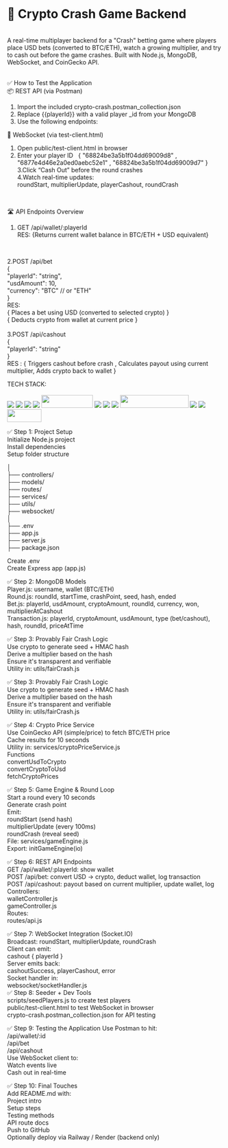 # 🚀 Crypto Crash Game Backend
<br>
A real-time multiplayer backend for a "Crash" betting game where players place USD bets (converted to BTC/ETH), watch a growing multiplier, and try to cash out before the game crashes. Built with Node.js, MongoDB, WebSocket, and CoinGecko API.
<br>
<br>

✅ How to Test the Application
<br>
📦 REST API (via Postman)
<br>
1. Import the included crypto-crash.postman_collection.json<br>
2. Replace {{playerId}} with a valid player _id from your MongoDB<br>
3. Use the following endpoints:<br>

📡 WebSocket (via test-client.html)<br>

1. Open public/test-client.html in browser <br>
2. Enter your player ID &nbsp;
{ "68824be3a5b1f04dd69009d8" , "6877e4d46e2a0ed0aebc52e1" , "68824be3a5b1f04dd69009d7" } 
3.Click “Cash Out” before the round crashes<br>
4.Watch real-time updates:<br>
   roundStart, multiplierUpdate, playerCashout, roundCrash
<br>

🛣️ API Endpoints Overview<br>

1. GET /api/wallet/:playerId <br>
RES: {Returns current wallet balance in BTC/ETH + USD equivalent}
<br>

2.POST /api/bet <br>
{ <br>
  "playerId": "string", <br>
  "usdAmount": 10, <br>
  "currency": "BTC"  // or "ETH" <br>
} <br>
RES: <br>
{ Places a bet using USD (converted to selected crypto) } <br>
{ Deducts crypto from wallet at current price } 
<br>
<br>
3.POST /api/cashout <br>
{ <br>
  "playerId": "string" <br>
} <br>
RES : 
{ Triggers cashout before crash , Calculates payout using current multiplier, Adds crypto back to wallet } <br>


TECH STACK: <br>
<br>
<span><img src="https://camo.githubusercontent.com/94d83dc5838e2784bee25fe9e019bc2fda128676f32cef2f06baa0f6f3849b8c/68747470733a2f2f696d672e736869656c64732e696f2f62616467652f6769742d2532334630353033332e7376673f7374796c653d666f722d7468652d6261646765266c6f676f3d676974266c6f676f436f6c6f723d7768697465"></span>
<span><img src="https://camo.githubusercontent.com/7e282220b8ec0dd29cf99be1c0f5e82d74a42bc84ed834ee6afd86b4bad3bfee/68747470733a2f2f696d672e736869656c64732e696f2f62616467652f6769746875622d2532333132313031312e7376673f7374796c653d666f722d7468652d6261646765266c6f676f3d676974687562266c6f676f436f6c6f723d7768697465" ></span>
<span><img src="https://camo.githubusercontent.com/ec9b2bbaccf6915a29050ce24c10cd9b481b0c41b0bf5194add3e69f49a9be3c/68747470733a2f2f696d672e736869656c64732e696f2f62616467652f4d6f6e676f44422d2532333465613934622e7376673f7374796c653d666f722d7468652d6261646765266c6f676f3d6d6f6e676f6462266c6f676f436f6c6f723d7768697465"></span>
<span><img src="https://camo.githubusercontent.com/e3aef779877ecfad97fc1e213d3c449a685e6766c0c7fdca210802d4a1f59302/68747470733a2f2f696d672e736869656c64732e696f2f62616467652f536f636b65742e696f2d626c61636b3f7374796c653d666f722d7468652d6261646765266c6f676f3d736f636b65742e696f266261646765436f6c6f723d303130313031"></span>
<span><img src="https://img.shields.io/badge/RESTFULL_API--eeff6e?style=flat-square" height="30px" width="120px" ></span>
<span><img src="https://camo.githubusercontent.com/f93e05694a6f01f2f6a37713a454a942442a5ff2b33083891096a6f7e57842f8/68747470733a2f2f696d672e736869656c64732e696f2f62616467652f72656163742d2532333230323332612e7376673f7374796c653d666f722d7468652d6261646765266c6f676f3d7265616374266c6f676f436f6c6f723d253233363144414642"></span>
<span><img src="https://camo.githubusercontent.com/fd00f5fb76a02f6093a50142c52193fa6353f4a1b5199827c57cbe99d611b532/68747470733a2f2f696d672e736869656c64732e696f2f62616467652f4e504d2d2532334342333833372e7376673f7374796c653d666f722d7468652d6261646765266c6f676f3d6e706d266c6f676f436f6c6f723d7768697465"></span>
<span><img src="https://camo.githubusercontent.com/ec9b2bbaccf6915a29050ce24c10cd9b481b0c41b0bf5194add3e69f49a9be3c/68747470733a2f2f696d672e736869656c64732e696f2f62616467652f4d6f6e676f44422d2532333465613934622e7376673f7374796c653d666f722d7468652d6261646765266c6f676f3d6d6f6e676f6462266c6f676f436f6c6f723d7768697465"></span>
<span><img src="https://img.shields.io/badge/Socket.io.client-e164e3?style=flat-square&logo=tailwindcss&logoColor=white" height="30px" width="160px" ></span> 
<span><img src="https://camo.githubusercontent.com/e01b1cfdcc52e26519db194c2a7b4b93eafe7a614a0dab69cfe967864a8f1119/68747470733a2f2f696d672e736869656c64732e696f2f62616467652f657870726573732e6a732d2532333430346435392e7376673f7374796c653d666f722d7468652d6261646765266c6f676f3d65787072657373266c6f676f436f6c6f723d253233363144414642"></span>
<span><img src="https://camo.githubusercontent.com/8477a50d7210f0f3bf15fbe5b44809296b75f2101a2927818599d72c8ea72cef/68747470733a2f2f696d672e736869656c64732e696f2f62616467652f6e6f64652e6a732d3644413535463f7374796c653d666f722d7468652d6261646765266c6f676f3d6e6f64652e6a73266c6f676f436f6c6f723d7768697465"></span>
<span><img src="https://img.shields.io/badge/-RENDER-f23400?style=flat-square" height="30px" width="80px" ></span>

✅ Step 1: Project Setup <br>
    Initialize Node.js project<br>
    Install dependencies<br>
    Setup folder structure<br>
    
│<br>
├── controllers/<br>
├── models/<br>
├── routes/<br>
├── services/<br>
├── utils/<br>
├── websocket/<br>
│<br>
├── .env<br>
├── app.js <br>
├── server.js <br>
├── package.json<br>

   Create .env<br>
   Create Express app (app.js)<br>

✅ Step 2: MongoDB Models
<br>
   Player.js: username, wallet (BTC/ETH)<br>
   Round.js: roundId, startTime, crashPoint, seed, hash, ended<br>
   Bet.js: playerId, usdAmount, cryptoAmount, roundId, currency, won, multiplierAtCashout<br>
   Transaction.js: playerId, cryptoAmount, usdAmount, type (bet/cashout), hash, roundId, priceAtTime<br>

✅ Step 3: Provably Fair Crash Logic
<br>
    Use crypto to generate seed + HMAC hash<br>
    Derive a multiplier based on the hash<br>
    Ensure it's transparent and verifiable<br>
    Utility in: utils/fairCrash.js<br>

✅ Step 3: Provably Fair Crash Logic
<br>
   Use crypto to generate seed + HMAC hash<br>
   Derive a multiplier based on the hash<br>
   Ensure it's transparent and verifiable<br>
   Utility in: utils/fairCrash.js<br>

✅ Step 4: Crypto Price Service<br>
    Use CoinGecko API (simple/price) to fetch BTC/ETH price<br>
    Cache results for 10 seconds<br>
    Utility in: services/cryptoPriceService.js<br>
    Functions<br>
      convertUsdToCrypto<br>
      convertCryptoToUsd<br>
      fetchCryptoPrices<br>

✅ Step 5: Game Engine & Round Loop
   <br>
   Start a round every 10 seconds<br>
   Generate crash point<br>
   Emit:<br>
   roundStart (send hash)<br>
   multiplierUpdate (every 100ms)<br>
   roundCrash (reveal seed)<br>
   File: services/gameEngine.js<br>
   Export: initGameEngine(io)<br>

✅ Step 6: REST API Endpoints<br>
   GET /api/wallet/:playerId: show wallet<br>
   POST /api/bet: convert USD → crypto, deduct wallet, log transaction<br>
   POST /api/cashout: payout based on current multiplier, update wallet, log<br>
   Controllers:<br>
   walletController.js<br>
   gameController.js<br>
   Routes:<br>
   routes/api.js<br>

✅ Step 7: WebSocket Integration (Socket.IO) <br>
   Broadcast:
   roundStart, multiplierUpdate, roundCrash<br>
   Client can emit:<br>
   cashout { playerId }<br>
   Server emits back:<br>
   cashoutSuccess, playerCashout, error<br>
   Socket handler in:<br>
   websocket/socketHandler.js<br>
✅ Step 8: Seeder + Dev Tools <br>
   scripts/seedPlayers.js to create test players<br>
   public/test-client.html to test WebSocket in browser<br>
   crypto-crash.postman_collection.json for API testing<br>

✅ Step 9: Testing the Application
   Use Postman to hit:<br>
    /api/wallet/:id<br>
    /api/bet<br>
     /api/cashout<br>
   Use WebSocket client to:<br>
    Watch events live<br>
    Cash out in real-time<br>

✅ Step 10: Final Touches<br>
  Add README.md with:<br>
  Project intro<br>
  Setup steps<br>
  Testing methods<br>
  API route docs<br>
  Push to GitHub<br>
  Optionally deploy via Railway / Render (backend only)
